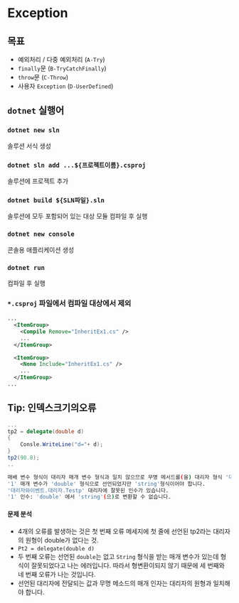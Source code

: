 # Exception  

## 목표
 - 예외처리 / 다중 예외처리 (`A-Try`)
 - `finally`문 (`B-TryCatchFinally`)
 - `throw`문 (`C-Throw`)
 - 사용자 `Exception` (`D-UserDefined`)


## `dotnet` 실행어

### `dotnet new sln`
솔루션 서식 생성

### `dotnet sln add ...${프로젝트이름}.csproj`
솔루션에 프로젝트 추가 

### `dotnet build ${SLN파일}.sln`
솔루션에 모두 포함되어 있는 대상 모듈 컴파일 후 실행 

### `dotnet new console`
콘솔용 애플리케이션 생성

### `dotnet run`
컴파일 후 실행

### `*.csproj` 파일에서 컴파일 대상에서 제외

```xml
...
  <ItemGroup>
    <Compile Remove="InheritEx1.cs" />
    ...
  </ItemGroup>

  <ItemGroup>
    <None Include="InheritEx1.cs" />
    ...
  </ItemGroup>
...
```


## Tip: 인덱스크기의오류

```cs
...
tp2 = delegate(double d)
{
    Consle.WriteLine("d="+ d);
}
tp2(90.8);
..
```

```bash
매배 변수 형식이 대리자 매개 변수 형식과 일치 않으므로 무명 메서드를(을) 대리자 형식 '대리자와이벤트.대리자.Testp'(으)로 변환할 수 없습니다.
'1' 매개 변수가 'double' 형식으로 선언되었지만 'string'형식이어야 합니다.
'대리자와이벤트.대리자.Testp' 대리자에 잘못된 인수가 있습니다.
'1' 인수: 'double' 에서 'string'(으)로 변환할 수 없습니다.
```

#### 문제 분석
- 4개의 오류를 발생하는 것은 첫 번째 오류 메세지에 첫 줄에 선언된 tp2라는 대리자의 원형이 double가 없다는 것.
- `Pt2 = delegate(double d)`
- 두 번째 오류는 선언된 `double`는 없고 `String` 형식을 받는 매개 변수가 있는데 형식이 잘못되었다고 나는 에러입니다. 따라서 형변환이되지 않기 때문에 세 번째와 네 번째 오류가 나는 것입니다.
- 선언된 대리자에 전달되는 값과 무명 메소드의 매개 인자는 대리자의 원형과 일치해야 합니다.


